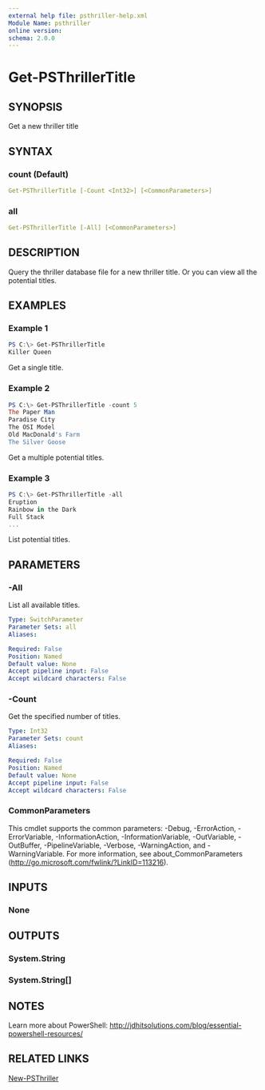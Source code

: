 ```yaml
---
external help file: psthriller-help.xml
Module Name: psthriller
online version:
schema: 2.0.0
---
```


# Get-PSThrillerTitle

## SYNOPSIS

Get a new thriller title

## SYNTAX

### count (Default)

```yaml
Get-PSThrillerTitle [-Count <Int32>] [<CommonParameters>]
```

### all

```yaml
Get-PSThrillerTitle [-All] [<CommonParameters>]
```

## DESCRIPTION

Query the thriller database file for a new thriller title. Or you can view all the potential titles.

## EXAMPLES

### Example 1

```powershell
PS C:\> Get-PSThrillerTitle
Killer Queen
```

Get a single title.

### Example 2

```powershell
PS C:\> Get-PSThrillerTitle -count 5
The Paper Man
Paradise City
The OSI Model
Old MacDonald's Farm
The Silver Goose
```

Get a multiple potential titles.

### Example 3

```powershell
PS C:\> Get-PSThrillerTitle -all
Eruption
Rainbow in the Dark
Full Stack
...
```

List potential titles.

## PARAMETERS

### -All

List all available titles.

```yaml
Type: SwitchParameter
Parameter Sets: all
Aliases:

Required: False
Position: Named
Default value: None
Accept pipeline input: False
Accept wildcard characters: False
```

### -Count

Get the specified number of titles.

```yaml
Type: Int32
Parameter Sets: count
Aliases:

Required: False
Position: Named
Default value: None
Accept pipeline input: False
Accept wildcard characters: False
```

### CommonParameters

This cmdlet supports the common parameters: -Debug, -ErrorAction, -ErrorVariable, -InformationAction, -InformationVariable, -OutVariable, -OutBuffer, -PipelineVariable, -Verbose, -WarningAction, and -WarningVariable.
For more information, see about_CommonParameters (http://go.microsoft.com/fwlink/?LinkID=113216).

## INPUTS

### None

## OUTPUTS

### System.String

### System.String[]

## NOTES

Learn more about PowerShell: http://jdhitsolutions.com/blog/essential-powershell-resources/

## RELATED LINKS

[New-PSThriller]()